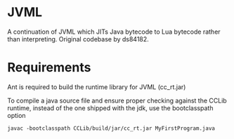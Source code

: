 JVML
====

A continuation of JVML which JITs Java bytecode to Lua bytecode rather than interpreting. Original codebase by ds84182.


Requirements
====

Ant is required to build the runtime library for JVML (cc_rt.jar)

To compile a java source file and ensure proper checking against the CCLib runtime, instead of the one shipped with the jdk, use the bootclasspath option

```
javac -bootclasspath CCLib/build/jar/cc_rt.jar MyFirstProgram.java
```